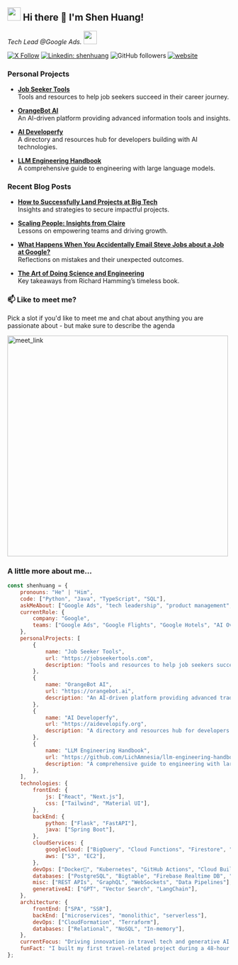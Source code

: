 ## <h2><img src="https://emojis.slackmojis.com/emojis/images/1531849430/4246/blob-sunglasses.gif?1531849430" width="30"/> Hi there 👋 I'm Shen Huang!

<p><em>Tech Lead @Google Ads. <img src="https://media.giphy.com/media/WUlplcMpOCEmTGBtBW/giphy.gif" width="30"> 
</em></p>

[![X Follow](https://img.shields.io/twitter/follow/misteranmol?label=Follow)](https://x.com/intent/follow?screen_name=shenhuang_)
[![Linkedin: shenhuang](https://img.shields.io/badge/-shenhuang-blue?style=flat-square&logo=Linkedin&logoColor=white&link=https://www.linkedin.com/in/lichamnesia/)](https://www.linkedin.com/in/lichamnesia/)
![GitHub followers](https://img.shields.io/github/followers/LichAmnesia?label=Follow&style=social)
[![website](https://img.shields.io/badge/Website-46a2f1.svg?&style=flat-square&logo=Google-Chrome&logoColor=white&link=https://alwa.info/)](https://alwa.info/)

### Personal Projects
- [**Job Seeker Tools**](https://jobseekertools.com)  
  Tools and resources to help job seekers succeed in their career journey.

- [**OrangeBot AI**](https://orangebot.ai)  
  An AI-driven platform providing advanced information tools and insights.

- [**AI Developerfy**](https://aidevelopify.org)  
  A directory and resources hub for developers building with AI technologies.

- [**LLM Engineering Handbook**](https://github.com/LichAmnesia/llm-engineering-handbook)  
  A comprehensive guide to engineering with large language models.

### Recent Blog Posts
- [**How to Successfully Land Projects at Big Tech**](https://shenhuang.substack.com/p/how-to-successfully-land-projects?r=b1ihf)  
  Insights and strategies to secure impactful projects.

- [**Scaling People: Insights from Claire**](https://shenhuang.substack.com/p/scaling-people-insights-from-claire?r=b1ihf)  
  Lessons on empowering teams and driving growth.

- [**What Happens When You Accidentally Email Steve Jobs about a Job at Google?**](https://shenhuang.substack.com/p/what-happens-when-you-accidentally?r=b1ihf)  
  Reflections on mistakes and their unexpected outcomes.

- [**The Art of Doing Science and Engineering**](https://shenhuang.substack.com/p/the-art-of-doing-science-and-engineering?r=b1ihf)  
  Key takeaways from Richard Hamming’s timeless book.

### 📫 Like to meet me?

Pick a slot if you'd like to meet me and chat about anything you are passionate about - but make sure to describe the agenda

<a href="https://calendly.com/me-alwa" target="_blank"><img width="498" alt="meet_link" src="https://user-images.githubusercontent.com/15426564/144297439-f530f383-e73e-41e0-9914-a9b7d3f432e5.png"></a>


### A little more about me...  

```javascript
const shenhuang = {
    pronouns: "He" | "Him",
    code: ["Python", "Java", "TypeScript", "SQL"],
    askMeAbout: ["Google Ads", "tech leadership", "product management", "travel tech", "generative AI"],
    currentRole: {
        company: "Google",
        teams: ["Google Ads", "Google Flights", "Google Hotels", "AI Overview"],
    },
    personalProjects: [
        {
            name: "Job Seeker Tools",
            url: "https://jobseekertools.com",
            description: "Tools and resources to help job seekers succeed in their career journey.",
        },
        {
            name: "OrangeBot AI",
            url: "https://orangebot.ai",
            description: "An AI-driven platform providing advanced trading tools and insights.",
        },
        {
            name: "AI Developerfy",
            url: "https://aidevelopify.org",
            description: "A directory and resources hub for developers building with AI technologies.",
        },
        {
            name: "LLM Engineering Handbook",
            url: "https://github.com/LichAmnesia/llm-engineering-handbook",
            description: "A comprehensive guide to engineering with large language models.",
        },
    ],
    technologies: {
        frontEnd: {
            js: ["React", "Next.js"],
            css: ["Tailwind", "Material UI"],
        },
        backEnd: {
            python: ["Flask", "FastAPI"],
            java: ["Spring Boot"],
        },
        cloudServices: {
            googleCloud: ["BigQuery", "Cloud Functions", "Firestore", "Cloud Run", "Pub/Sub"],
            aws: ["S3", "EC2"],
        },
        devOps: ["Docker🐳", "Kubernetes", "GitHub Actions", "Cloud Build"],
        databases: ["PostgreSQL", "Bigtable", "Firebase Realtime DB", "redis"],
        misc: ["REST APIs", "GraphQL", "WebSockets", "Data Pipelines"],
        generativeAI: ["GPT", "Vector Search", "LangChain"],
    },
    architecture: {
        frontEnd: ["SPA", "SSR"],
        backEnd: ["microservices", "monolithic", "serverless"],
        devOps: ["CloudFormation", "Terraform"],
        databases: ["Relational", "NoSQL", "In-memory"],
    },
    currentFocus: "Driving innovation in travel tech and generative AI solutions.",
    funFact: "I built my first travel-related project during a 48-hour hackathon, and it’s been my passion ever since!",
};
```
